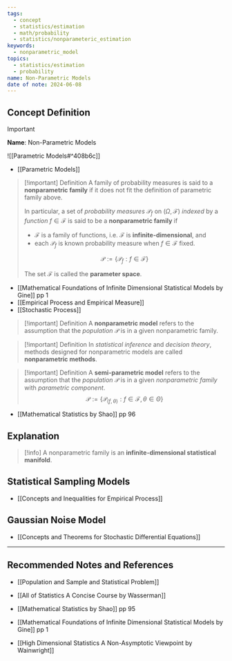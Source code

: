 ```yaml
---
tags:
  - concept
  - statistics/estimation
  - math/probability
  - statistics/nonparameteric_estimation
keywords:
  - nonparametric_model
topics:
  - statistics/estimation
  - probability
name: Non-Parametric Models
date of note: 2024-06-08
---
```


## Concept Definition

>[!important]
>**Name**: Non-Parametric Models

![[Parametric Models#^408b6c]]

- [[Parametric Models]]

>[!important] Definition
>A family of probability measures is said to a **nonparametric family** if it does not fit the definition of parametric family above.
>
>In particular, a set of *probability measures* $\mathcal{P}_{f}$ on $(\Omega, \mathscr{F})$ *indexed* by a *function* $f\in \mathcal{F}$ is said to be a **nonparametric family** if
>- $\mathcal{F}$ is a family of functions, i.e. $\mathcal{F}$ is **infinite-dimensional**, and
>- each $\mathcal{P}_{f}$ is known probability measure when $f\in \mathcal{F}$ fixed.
> 
>$$\mathscr{P} := \left\{ \mathcal{P}_{f}: f \in \mathcal{F} \right\}$$
> 
>The set $\mathcal{F}$ is called the **parameter space**.

- [[Mathematical Foundations of Infinite Dimensional Statistical Models by Gine]] pp 1
- [[Empirical Process and Empirical Measure]]
- [[Stochastic Process]]

>[!important] Definition
>A **nonparametric model** refers to the assumption that the *population* $\mathcal{P}$ is in a given nonparametric family.


>[!important] Definition
>In *statistical inference* and *decision theory*, methods designed for nonparametric models are called **nonparametric methods**.

>[!important] Definition
>A **semi-parametric model** refers to the assumption that the *population* $\mathcal{P}$ is in a given *nonparametric family* with *parametric component*.
>$$
>\mathscr{P} :=\left\{ \mathcal{P}_{(f, \theta)}: f \in \mathcal{F}, \theta\in \Theta  \right\} 
>$$

- [[Mathematical Statistics by Shao]] pp 96

## Explanation

>[!info]
>A nonparametric family is an **infinite-dimensional statistical manifold**.



## Statistical Sampling Models

- [[Concepts and Inequalities for Empirical Process]]


## Gaussian Noise Model

- [[Concepts and Theorems for Stochastic Differential Equations]]





-----------
##  Recommended Notes and References

- [[Population and Sample and Statistical Problem]]


- [[All of Statistics A Concise Course by Wasserman]]
- [[Mathematical Statistics by Shao]] pp 95
- [[Mathematical Foundations of Infinite Dimensional Statistical Models by Gine]] pp 1
- [[High Dimensional Statistics A Non-Asymptotic Viewpoint by Wainwright]]